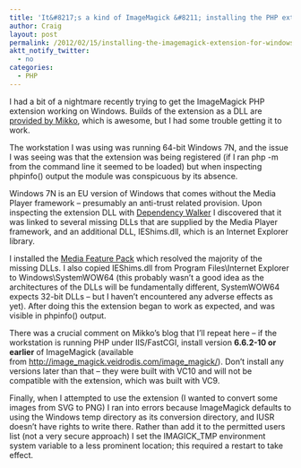 ```yaml
---
title: 'It&#8217;s a kind of ImageMagick &#8211; installing the PHP extension for Windows 7.'
author: Craig
layout: post
permalink: /2012/02/15/installing-the-imagemagick-extension-for-windows-7n/
aktt_notify_twitter:
  - no
categories:
  - PHP
---
```

I had a bit of a nightmare recently trying to get the ImageMagick PHP extension working on Windows. Builds of the extension as a DLL are [provided by Mikko][1], which is awesome, but I had some trouble getting it to work.

The workstation I was using was running 64-bit Windows 7N, and the issue I was seeing was that the extension was being registered (if I ran php -m from the command line it seemed to be loaded) but when inspecting phpinfo() output the module was conspicuous by its absence.

Windows 7N is an EU version of Windows that comes without the Media Player framework &#8211; presumably an anti-trust related provision. Upon inspecting the extension DLL with [Dependency Walker][2] I discovered that it was linked to several missing DLLs that are supplied by the Media Player framework, and an additional DLL, IEShims.dll, which is an Internet Explorer library.

I installed the [Media Feature Pack][3] which resolved the majority of the missing DLLs. I also copied IEShims.dll from Program Files\Internet Explorer to Windows\SystemWOW64 (this probably wasn&#8217;t a good idea as the architectures of the DLLs will be fundamentally different, SystemWOW64 expects 32-bit DLLs &#8211; but I haven&#8217;t encountered any adverse effects as yet). After doing this the extension began to work as expected, and was visible in phpinfo() output.

There was a crucial comment on Mikko&#8217;s blog that I&#8217;ll repeat here &#8211; if the workstation is running PHP under IIS/FastCGI, install version **6.6.2-10 or earlier** of ImageMagick (available from [http://image\_magick.veidrodis.com/image\_magick/][4]). Don&#8217;t install any versions later than that &#8211; they were built with VC10 and will not be compatible with the extension, which was built with VC9.

Finally, when I attempted to use the extension (I wanted to convert some images from SVG to PNG) I ran into errors because ImageMagick defaults to using the Windows temp directory as its conversion directory, and IUSR doesn&#8217;t have rights to write there. Rather than add it to the permitted users list (not a very secure approach) I set the IMAGICK_TMP environment system variable to a less prominent location; this required a restart to take effect.

 [1]: http://valokuva.org/?page_id=50
 [2]: http://www.google.co.uk/url?sa=t&rct=j&q=dependency%20walker&source=web&cd=1&ved=0CCAQFjAA&url=http%3A%2F%2Fwww.dependencywalker.com%2F&ei=gmw7T6H-DqqO0AWCsrRt&usg=AFQjCNH2xHd_jlOFVUuUCGsxzdiAM2BlXg
 [3]: http://www.microsoft.com/download/en/details.aspx?id=16546&hash=7gyAvmSLCYr1yxwQ5Zti1LMYQjBvQzi8uADSX76Wzkj8h8n3XewG9LWsYhUlcMRMuXN1CUKhhqyeDDJZjZbygw%3d%3d
 [4]: http://image_magick.veidrodis.com/image_magick/